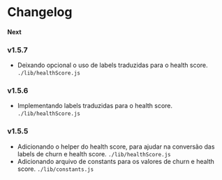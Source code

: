# Changelog
#### Next
<!--
## Versioning Scheme

We follow the principles of Semantic Versioning (SemVer):

    MAJOR version (X.0.0):
        Incremented for incompatible API changes or significant changes that may require modifications in existing implementations.
        Reset the MINOR and PATCH versions to 0.

    MINOR version (0.X.0):
        Incremented for backward-compatible new features or enhancements.
        Reset the PATCH version to 0.

    PATCH version (0.0.X):
        Incremented for backward-compatible bug fixes or small improvements.
-->
### v1.5.7
- Deixando opcional o uso de labels traduzidas para o health score.
    `./lib/healthScore.js`
### v1.5.6
- Implementando labels traduzidas para o health score.
    `./lib/healthScore.js`
### v1.5.5
- Adicionando o helper do health score, para ajudar na conversão das labels de churn e health score.
    `./lib/healthScore.js`
- Adicionando arquivo de constants para os valores de churn e health score.
    `./lib/constants.js`
